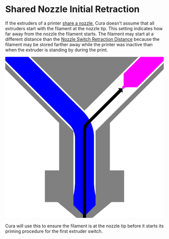 Shared Nozzle Initial Retraction
====
If the extruders of a printer [share a nozzle](machine_extruders_share_nozzle.md), Cura doesn't assume that all extruders start with the filament at the nozzle tip. This setting indicates how far away from the nozzle the filament starts. The filament may start at a different distance than the [Nozzle Switch Retraction Distance](../dual/switch_extruder_retraction_amount.md) because the filament may be stored farther away while the printer was inactive than when the extruder is standing by during the print.

![Distance of the inactive filament before printing](images/machine_extruders_shared_nozzle_initial_retraction.svg)

Cura will use this to ensure the filament is at the nozzle tip before it starts its priming procedure for the first extruder switch.